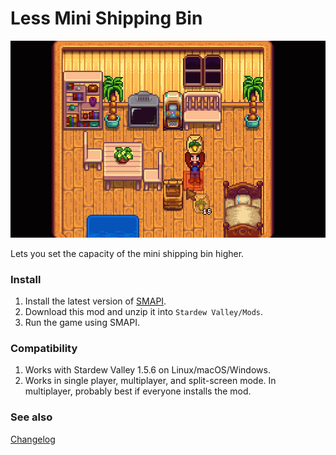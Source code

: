 Less Mini Shipping Bin
======================

![Example of enlarged Mini-Shipping Bin](LessMiniShippingBin/docs/box.gif)

Lets you set the capacity of the mini shipping bin higher.

### Install

1. Install the latest version of [SMAPI](https://smapi.io).
2. Download this mod and unzip it into `Stardew Valley/Mods`.
3. Run the game using SMAPI.

### Compatibility
1. Works with Stardew Valley 1.5.6 on Linux/macOS/Windows.
2. Works in single player, multiplayer, and split-screen mode. In multiplayer, probably best if everyone installs the mod.

### See also

[Changelog](./LessMiniShippingBin/docs/changelog.md)
